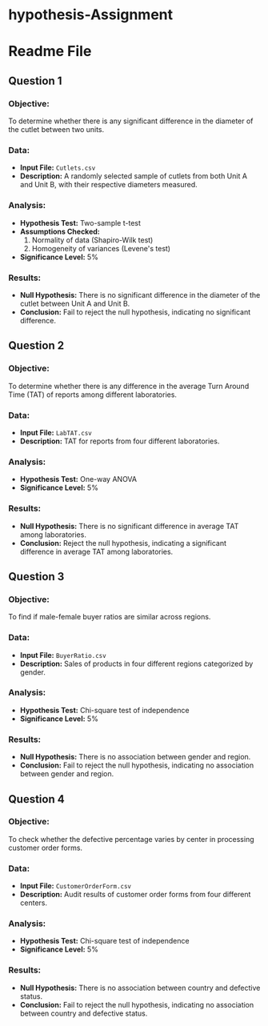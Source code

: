   # hypothesis-Assignment
# Readme File

## Question 1
### Objective: 
To determine whether there is any significant difference in the diameter of the cutlet between two units.

### Data:
- **Input File:** `Cutlets.csv`
- **Description:** A randomly selected sample of cutlets from both Unit A and Unit B, with their respective diameters measured.

### Analysis: 
- **Hypothesis Test:** Two-sample t-test
- **Assumptions Checked:**
  1. Normality of data (Shapiro-Wilk test)
  2. Homogeneity of variances (Levene's test)
- **Significance Level:** 5%

### Results:
- **Null Hypothesis:** There is no significant difference in the diameter of the cutlet between Unit A and Unit B.
- **Conclusion:** Fail to reject the null hypothesis, indicating no significant difference.

## Question 2
### Objective:
To determine whether there is any difference in the average Turn Around Time (TAT) of reports among different laboratories.

### Data:
- **Input File:** `LabTAT.csv`
- **Description:** TAT for reports from four different laboratories.

### Analysis:
- **Hypothesis Test:** One-way ANOVA
- **Significance Level:** 5%

### Results:
- **Null Hypothesis:** There is no significant difference in average TAT among laboratories.
- **Conclusion:** Reject the null hypothesis, indicating a significant difference in average TAT among laboratories.

## Question 3
### Objective:
To find if male-female buyer ratios are similar across regions.

### Data:
- **Input File:** `BuyerRatio.csv`
- **Description:** Sales of products in four different regions categorized by gender.

### Analysis:
- **Hypothesis Test:** Chi-square test of independence
- **Significance Level:** 5%

### Results:
- **Null Hypothesis:** There is no association between gender and region.
- **Conclusion:** Fail to reject the null hypothesis, indicating no association between gender and region.

## Question 4
### Objective:
To check whether the defective percentage varies by center in processing customer order forms.

### Data:
- **Input File:** `CustomerOrderForm.csv`
- **Description:** Audit results of customer order forms from four different centers.

### Analysis:
- **Hypothesis Test:** Chi-square test of independence
- **Significance Level:** 5%

### Results:
- **Null Hypothesis:** There is no association between country and defective status.
- **Conclusion:** Fail to reject the null hypothesis, indicating no association between country and defective status.
